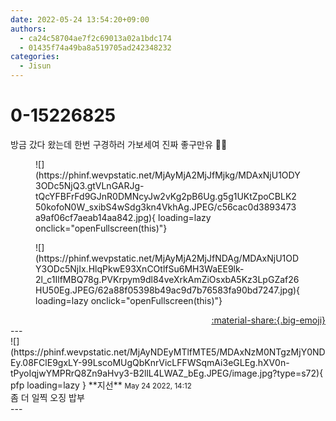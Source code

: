 ```yaml
---
date: 2022-05-24 13:54:20+09:00
authors:
  - ca24c58704ae7f2c69013a02a1bdc174
  - 01435f74a49ba8a519705ad242348232
categories:
  - Jisun
---
```


# 0-15226825

<div class="post-container" markdown="1">
<div class="content-container md-sidebar__scrollwrap" markdown="1">

방금 갔다 왔는데 한번 구경하러 가보세여 진짜 좋구만유 🫣🫠
<figure markdown="1">
![](https://phinf.wevpstatic.net/MjAyMjA2MjJfMjkg/MDAxNjU1ODY3ODc5NjQ3.gtVLnGARJg-tQcYFBFrFd9GJnR0DMNcyJw2vKg2pB6Ug.g5g1UKtZpoCBLK250kofoN0W_sxibS4wSdg3kn4VkhAg.JPEG/c56cac0d3893473a9af06cf7aeab14aa842.jpg){ loading=lazy onclick="openFullscreen(this)"}
</figure>

<figure markdown="1">
![](https://phinf.wevpstatic.net/MjAyMjA2MjJfNDAg/MDAxNjU1ODY3ODc5NjIx.HlqPkwE93XnCOtlfSu6MH3WaEE9lk-2l_c1IlfMBQ78g.PVKrpym9dl84veXrkAmZiOsxbA5Kz3LpGZaf26HU50Eg.JPEG/62a88f05398b49ac9d7b76583fa90bd7247.jpg){ loading=lazy onclick="openFullscreen(this)"}
</figure>


</div>
</div>

<div style="text-align: right;" markdown="1">
<a href="https://weverse.io/fromis9/fanpost/0-15226825" style="text-align: right;">:material-share:{.big-emoji}</a>
</div>
---

<div class="comments-container md-sidebar__scrollwrap" markdown="1">
<div class="comment" markdown="1">
<div class='id-container' markdown="1">
![](https://phinf.wevpstatic.net/MjAyNDEyMTlfMTE5/MDAxNzM0NTgzMjY0NDEy.08FClE9gxLY-99LscoMUgQbKnrVicLFFWSqmAi3eGLEg.hXV0n-tPyoIqjwYMPRrQ8Zn9aHvy3-B2llL4LWAZ_bEg.JPEG/image.jpg?type=s72){ pfp loading=lazy }
**<span class="artist">지선</span>** <small>May 24 2022, 14:12</small><br>
</div>
<div class='comment-body' markdown="1">
좀 더 일찍 오징 밥부
</div>
</div>
</div>
---
